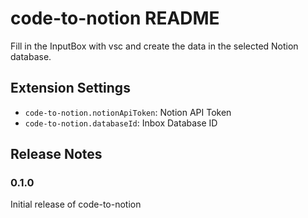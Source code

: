 # code-to-notion README

Fill in the InputBox with vsc and create the data in the selected Notion database.

## Extension Settings

* `code-to-notion.notionApiToken`: Notion API Token
* `code-to-notion.databaseId`: Inbox Database ID

## Release Notes

### 0.1.0

Initial release of code-to-notion